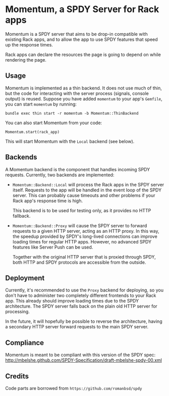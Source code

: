 Momentum, a SPDY Server for Rack apps
========

Momentum is a SPDY server that aims to be drop-in compatible with existing Rack apps,
and to allow the app to use SPDY features that speed up the response times.

Rack apps can declare the resources the page is going to depend on while rendering the page.

Usage
-----
Momentum is implemented as a thin backend. It does not use much of thin, but the code for
interacting with the server process (signals, console output) is reused.
Suppose you have added `momentum` to your app's `Gemfile`, you can start `momentum` by running:

    bundle exec thin start -r momentum -b Momentum::ThinBackend

You can also start Momentum from your code:

    Momentum.start(rack_app)

This will start Momentum with the `Local` backend (see below).


Backends
--------
A Momentum backend is the component that handles incoming SPDY requests.
Currently, two backends are implemented:

- `Momentum::Backend::Local` will process the Rack apps in the SPDY server itself.
  Requests to the app will be handled in the event loop of the SPDY server.
  This can probably cause timeouts and other problems if your Rack app's response time
  is high.
  
  This backend is to be used for testing only, as it provides no HTTP fallback.

- `Momentum::Backend::Proxy` will cause the SPDY server to forward requests to a given 
  HTTP server, acting as an HTTP proxy. In this way, the speedup provided by SPDY's 
  long-lived connections can improve loading times for regular HTTP apps.
  However, no advanced SPDY features like Server Push can be used.
  
  Together with the original HTTP server that is proxied through SPDY, both HTTP and SPDY
  protocols are accessible from the outside.


Deployment
----------
Currently, it's recommended to use the `Proxy` backend for deploying, so you don't have to administer
two completely different frontends to your Rack app. This already should improve loading times due to
the SPDY architecture. The SPDY server falls back on the plain old HTTP server for processing.

In the future, it will hopefully be possible to reverse the architecture, having a secondary HTTP server
forward requests to the main SPDY server.


Compliance
----------
Momentum is meant to be compliant with this version of the SPDY spec:
http://mbelshe.github.com/SPDY-Specification/draft-mbelshe-spdy-00.xml


Credits
-------
Code parts are borrowed from `https://github.com/romanbsd/spdy`
